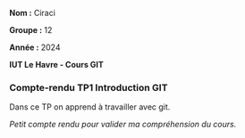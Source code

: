 **Nom :** Ciraci

**Groupe :** 12

**Année :** 2024

**IUT Le Havre - Cours GIT**

### Compte-rendu TP1 Introduction GIT

Dans ce TP on apprend à travailler avec git.

_Petit compte rendu pour valider ma compréhension du cours._ 
